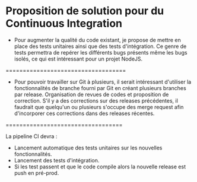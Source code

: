 Proposition de solution pour du Continuous Integration
======================================================

- Pour augmenter la qualité du code existant, je propose de mettre en place des tests unitaires ainsi que des tests d'intégration.
Ce genre de tests permettra de repérer les différents bugs présents même les bugs isolés, ce qui est intéressant pour un projet NodeJS.

===================================

- Pour pouvoir travailler sur Git à plusieurs, il serait intéressant d'utiliser la fonctionnalités de branche fourni par Git en créant plusieurs branches par release.
Organisation de revues de codes et proposition de correction.
S'il y a des corrections sur des releases précédentes, il faudrait que quelqu'un ou plusieurs s'occupe des merge request afin d'incorporer ces corrections dans des releases récentes.

==================================

La pipeline CI devra :
  - Lancement automatique des tests unitaires sur les nouvelles fonctionnalités.
  - Lancement des tests d'intégration.
  - Si les test passent et que le code compile alors la nouvelle release est push en pré-prod.
